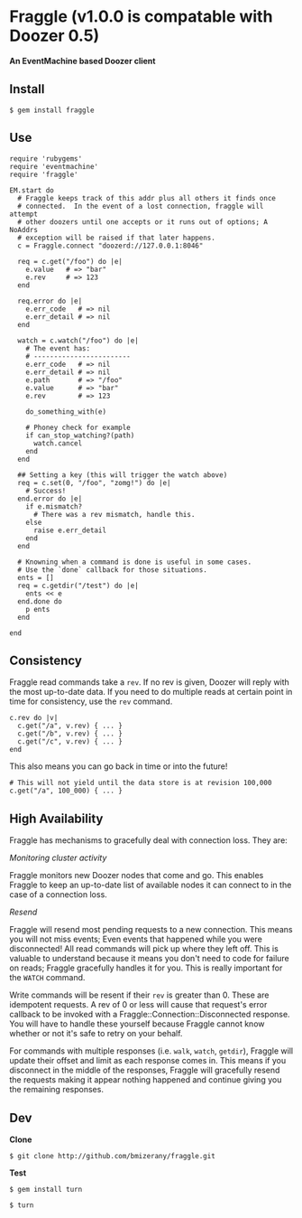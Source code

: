 # Fraggle (v1.0.0 is compatable with Doozer 0.5)
**An EventMachine based Doozer client**

## Install

    $ gem install fraggle

## Use

    require 'rubygems'
    require 'eventmachine'
    require 'fraggle'

    EM.start do
      # Fraggle keeps track of this addr plus all others it finds once
      # connected.  In the event of a lost connection, fraggle will attempt
      # other doozers until one accepts or it runs out of options; A NoAddrs
      # exception will be raised if that later happens.
      c = Fraggle.connect "doozerd://127.0.0.1:8046"

      req = c.get("/foo") do |e|
        e.value   # => "bar"
        e.rev     # => 123
      end

      req.error do |e|
        e.err_code   # => nil
        e.err_detail # => nil
      end

      watch = c.watch("/foo") do |e|
        # The event has:
        # ------------------------
        e.err_code   # => nil
        e.err_detail # => nil
        e.path       # => "/foo"
        e.value      # => "bar"
        e.rev        # => 123

        do_something_with(e)

        # Phoney check for example
        if can_stop_watching?(path)
          watch.cancel
        end
      end

      ## Setting a key (this will trigger the watch above)
      req = c.set(0, "/foo", "zomg!") do |e|
        # Success!
      end.error do |e|
        if e.mismatch?
          # There was a rev mismatch, handle this.
        else
          raise e.err_detail
        end
      end

      # Knowning when a command is done is useful in some cases.
      # Use the `done` callback for those situations.
      ents = []
      req = c.getdir("/test") do |e|
        ents << e
      end.done do
        p ents
      end

    end

## Consistency

Fraggle read commands take a `rev`.  If no rev is given, Doozer will reply with
the most up-to-date data.   If you need to do multiple reads at certain
point in time for consistency, use the `rev` command.

    c.rev do |v|
      c.get("/a", v.rev) { ... }
      c.get("/b", v.rev) { ... }
      c.get("/c", v.rev) { ... }
    end

This also means you can go back in time or into the future!

    # This will not yield until the data store is at revision 100,000
    c.get("/a", 100_000) { ... }

## High Availability

  Fraggle has mechanisms to gracefully deal with connection loss.  They are:

*Monitoring cluster activity*

  Fraggle monitors new Doozer nodes that come and go.  This enables Fraggle to
  keep an up-to-date list of available nodes it can connect to in the case of
  a connection loss.

*Resend*

  Fraggle will resend most pending requests to a new connection.  This means you
  will not miss events; Even events that happened while you were disconnected!
  All read commands will pick up where they left off.  This is valuable to
  understand because it means you don't need to code for failure on reads;
  Fraggle gracefully handles it for you.  This is really important for the
  `WATCH` command.

  Write commands will be resent if their `rev` is greater than 0.  These are
  idempotent requests.  A rev of 0 or less will cause that request's error
  callback to be invoked with a Fraggle::Connection::Disconnected response.
  You will have to handle these yourself because Fraggle cannot know whether or
  not it's safe to retry on your behalf.

  For commands with multiple responses (i.e. `walk`, `watch`, `getdir`), Fraggle
  will update their offset and limit as each response comes in.  This means
  if you disconnect in the middle of the responses, Fraggle will gracefully
  resend the requests making it appear nothing happened and continue giving you
  the remaining responses.

## Dev

**Clone**

    $ git clone http://github.com/bmizerany/fraggle.git

**Test**

    $ gem install turn

    $ turn
